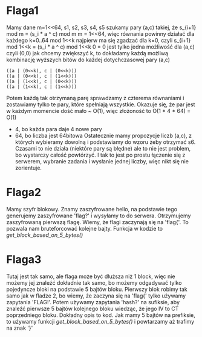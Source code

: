 <!-- Numer indeksu: 438247                                                     -->
<!-- Nazwa zadania: Zadanie zaliczeniowe - kryptografia                        -->
<!-- Flaga1:        flag{still-not-a-csprng}                                   --> 
<!-- Flaga2:        flag{sh0rt-fl4G}                                           -->
<!-- Flaga3:        flag{p4dding-1s-h4rd-but-re4ly-just-s1gn-y0ur-c1phert3xts} -->
<!-- opis:          opis.md                                                    -->

# Flaga1
Mamy dane m=1<<64, s1, s2, s3, s4, s5
szukamy pary (a,c) takiej, że
s_{i+1} mod m = (s_i * a ^ c) mod m
m = 1<<64, więc równania powinny działać dla każdego k=0..64 mod 1<<k
najpierw ma się zgadzać dla k=0, czyli
s_{i+1} mod 1<<k = (s_i * a ^ c) mod 1<<k
0 = 0
jest tylko jedna możliwość dla (a,c) czyli (0,0)
jak chcemy zwiększyć k, to dokładamy każdą możliwą kombinację wyższych
bitów do każdej dotychczasowej pary (a,c)

    ((a | (0<<k), c | (0<<k)))
    ((a | (0<<k), c | (1<<k)))
    ((a | (1<<k), c | (0<<k)))
    ((a | (1<<k), c | (1<<k)))

Potem każdą tak otrzymaną parę sprawdzamy z czterema równaniami
i zostawiamy tylko te pary, które spełniają wszystkie. Okazuje się, że
par jest w każdym momencie dość mało ~ O(1), więc złożoność to
O(1 * 4 * 64) = O(1)
*  4, bo każda para daje 4 nowe pary
* 64, bo liczba jest 64bitowa
Ostatecznie mamy propozycje liczb (a,c), z których wybieramy dowolną
i podstawiamy do wzoru żeby otrzymać s6. Czasami to nie działa (niektóre
pary są błędne) ale to nie jest problem, bo wystarczy całość powtórzyć.
I tak to jest po prostu łączenie się z serwerem, wybranie zadania
i wysłanie jednej liczby, więc nikt się nie zorientuje.

# Flaga2

Mamy szyfr blokowy.
Znamy zaszyfrowane hello, na podstawie tego generujemy zaszyfrowane 'flag?' i wysyłamy to do serwera.
Otrzymujemy zaszyfrowaną pierwszą flagę.
Wiemy, że flagi zaczynają się na 'flag{'.
To pozwala nam bruteforcować kolejne bajty.
Funkcja w kodzie to *get_block_based_on_5_bytes()*

# Flaga3

Tutaj jest tak samo, ale flaga może być dłuższa niż 1 block, więc
nie możemy jej znaleźć dokładnie tak samo, bo możemy odgadywać tylko
pojedyncze bloki na podstawie 5 bajtów bloku.
Pierwszy blok robimy tak samo jak w fladze 2, bo wiemy, że zaczyna się na 'flag{'
tylko używamy zapytania 'FLAG!'.
Potem używamy zapytania 'hash?' na sufiksie, aby znaleźć pierwsze
5 bajtów kolejnego bloku wiedząc, że jego IV to CT poprzedniego bloku. Dokładny opis to kod.
Jak mamy 5 bajtów na prefiksie, to używamy funkcji
*get_block_based_on_5_bytes()* i powtarzamy aż trafimy na znak '}'
